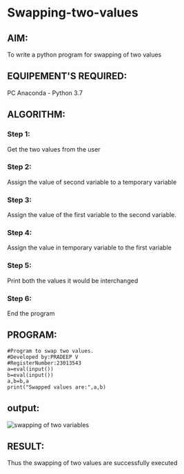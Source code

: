 # Swapping-two-values
## AIM:
To write a python program for swapping of two values
## EQUIPEMENT'S REQUIRED: 
PC
Anaconda - Python 3.7
## ALGORITHM: 
### Step 1:
Get the two values from the user
### Step 2: 
Assign the value of second variable to a temporary variable 
### Step 3: 
Assign the value of the first variable to the second variable.
### Step 4:  
Assign the value in temporary variable to the first variable
### Step 5: 
Print both the values it would be interchanged
### Step 6: 
End the program
## PROGRAM:
```
#Program to swap two values.
#Developed by:PRADEEP V
#RegisterNumber:23013543
a=eval(input())
b=eval(input())
a,b=b,a
print("Swapped values are:",a,b)
```
## output: 
![swapping of two variables](https://github.com/velupradeep/Swapping-two-values/assets/150329341/78c6d58f-4be9-417e-997b-67f7668a290d)



## RESULT:
Thus the swapping of two values are successfully executed



